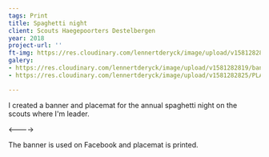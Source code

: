 ```yaml
---
tags: Print
title: Spaghetti night
client: Scouts Haegepoorters Destelbergen
year: 2018
project-url: ''
ft-img: https://res.cloudinary.com/lennertderyck/image/upload/v1581282825/PLACEMAT_SPAGHETTIAVOND_2017-e1529574079276_ajc4z1.png
galery:
- https://res.cloudinary.com/lennertderyck/image/upload/v1581282819/banner_spaghettiavond_2017-1024x390_jaalyw.png
- https://res.cloudinary.com/lennertderyck/image/upload/v1581282825/PLACEMAT_SPAGHETTIAVOND_2017-e1529574079276_ajc4z1.png

---
```

I created a banner and placemat for the annual spaghetti night on the scouts where I'm leader.

<---->

The banner is used on Facebook and placemat is printed.